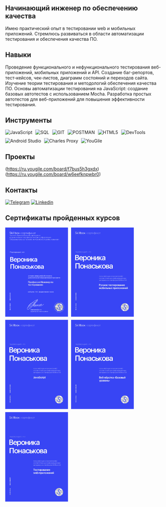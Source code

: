 ## Начинающий инженер по обеспечению качества

Имею практический опыт в тестировании web и мобильных приложений. Стремлюсь развиваться в области автоматизации тестирования и обеспечения качества ПО.

## Навыки
Проведение функционального и нефункционального тестирования веб-приложений, мобильных приложений и API.
Создание баг-репортов, тест-кейсов, чек-листов, диаграмм состояний и переходов сайта.
Изучение теории тестирования и методологий обеспечения качества ПО.
Основы автоматизации тестирования на JavaScript: создание базовых автотестов с использованием Mocha.
Разработка простых автотестов для веб-приложений для повышения эффективности тестирования.

## Инструменты
<div style="display: flex; gap: 10px; flex-wrap: wrap;">
  <img src="https://img.shields.io/badge/-JavaScript-F0E68C?style=for-the-badge&logo=JavaScript" alt="JavaScript"/>
  <img src="https://img.shields.io/badge/-SQL-F0E68C?style=for-the-badge&logo=SQL" alt="SQL"/>
  <img src="https://img.shields.io/badge/-GIT-F0E68C?style=for-the-badge&logo=GIT" alt="GIT"/>
  <img src="https://img.shields.io/badge/-POSTMAN-F0E68C?style=for-the-badge&logo=POSTMAN" alt="POSTMAN"/>
  <img src="https://img.shields.io/badge/-HTML-F0E68C?style=for-the-badge&logo=HTML5" alt="HTML5"/>
  <img src="https://img.shields.io/badge/-DEVTOOLS-F0E68C?style=for-the-badge&logo=Chrome" alt="DevTools"/>
  <img src="https://img.shields.io/badge/-ANDROIDSTUDIO-F0E68C?style=for-the-badge&logo=AndroidStudio" alt="Android Studio"/>
  <img src="https://img.shields.io/badge/-CharlesProxy-F0E68C?style=for-the-badge&logo=Charles" alt="Charles Proxy"/>
  <img src="https://img.shields.io/badge/-YouGile-F0E68C?style=for-the-badge&logo=YouGile" alt="YouGile"/>
</div>

## Проекты
(https://ru.yougile.com/board/f7bus5h3gxdx)
(https://ru.yougile.com/board/w6eefknpwbr0)

## Контакты
[![Telegram](https://img.shields.io/badge/-Telegram-F0E68C?style=for-the-badge&logo 
)](@veronikaponask)
[![Linkedin](https://img.shields.io/badge/-Linkedin-F0E68C?style=for-the-badge&logo)](https://www.linkedin.com/in/%D0%B2%D0%B5%D1%80%D0%BE%D0%BD%D0%B8%D0%BA%D0%B0-%D0%BF%D0%BE%D0%BD%D0%B0%D1%81%D1%8C%D0%BA%D0%BE%D0%B2%D0%B0-6059b7351/)

## Сертификаты пройденных курсов

<div style="display: flex; gap: 10px; flex-wrap: wrap;"> <img src="https://github.com/VeronikaPonaskova/VeronikaPonaskova/blob/main/assets/ARMXhqjAN3r2KDOukbovzKE4BLX3jEZz.png" width="200"/> <img src="https://github.com/VeronikaPonaskova/VeronikaPonaskova/blob/main/assets/7nGf8iZqiq7BrDK38AjcbuXcbPtkuGZw.png" width="200"/> <img src="https://github.com/VeronikaPonaskova/VeronikaPonaskova/blob/main/assets/CzquHJujfMpIMoJyQrLosZ1ecV16tGNl.png" width="200"/> <img src="https://github.com/VeronikaPonaskova/VeronikaPonaskova/blob/main/assets/UTnlR9kQ2eaKL9pz8Y0H8mpWhjuE1qzV.png" width="200"/> <img src="https://github.com/VeronikaPonaskova/VeronikaPonaskova/blob/main/assets/ZHheYjy2wbnDSnUR3OhEcluzsaZL1vWb.png" width="200"/> </div>